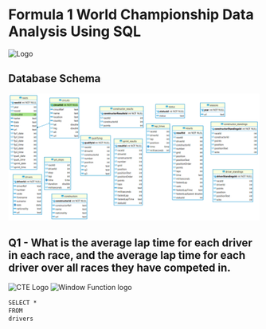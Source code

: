 # Formula 1 World Championship Data Analysis Using SQL
![Logo](https://i.pinimg.com/originals/dc/1e/cd/dc1ecd6a8b61a87ebca183f93e8f581c.png)

## Database Schema
![App Screenshot](https://github.com/john-paul-31/Formula_1/blob/main/ER%20Diagram.png)

## Q1  - What is the average lap time for each driver in each race, and  the average lap time for each driver over all races they have competed in.

![CTE Logo](https://img.shields.io/badge/-CTE-green) ![Window Function logo](https://img.shields.io/badge/-Window%20Function-yellow)

```
SELECT *
FROM
drivers
```
